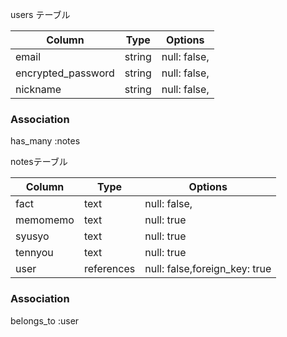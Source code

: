users テーブル

| Column                  | Type       | Options                        |
| ------                  | ---------- | ------------------------------ |
| email                   | string     | null: false,                   |
| encrypted_password      | string     | null: false,                   |
| nickname                | string     | null: false,                   |


### Association
has_many :notes

notesテーブル

| Column                  | Type       | Options                        |
| ------                  | ---------- | ------------------------------ |
| fact                    | text       | null: false,                   |
| memomemo                | text       | null: true                    |
| syusyo                  | text       | null: true                   |
| tennyou                 | text       | null: true                   |
| user                    | references | null: false,foreign_key: true  |
### Association

belongs_to :user

